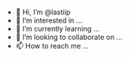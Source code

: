 - 👋 Hi, I’m @lastiip
- 👀 I’m interested in ...
- 🌱 I’m currently learning ...
- 💞️ I’m looking to collaborate on ...
- 📫 How to reach me ...

<!---
lastiip/lastiip is a ✨ special ✨ repository because its `README.md` (this file) appears on your GitHub profile.
You can click the Preview link to take a look at your changes.
--->
